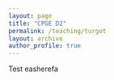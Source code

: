 ```yaml
---
layout: page
title: "CPGE D2"
permalink: /teaching/turgot
layout: archive
author_profile: true
---
```



Test easherefa